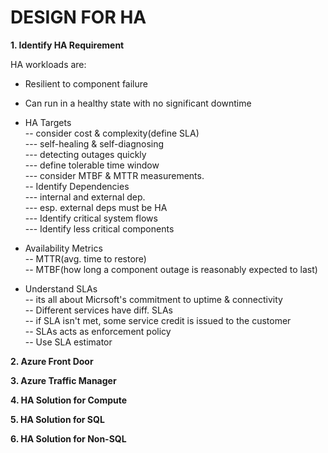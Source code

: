 # DESIGN FOR HA

<b>1. Identify HA Requirement</b>

HA workloads are:
- Resilient to component failure
- Can run in a healthy state with no significant downtime

- HA Targets<br />
-- consider cost & complexity(define SLA)<br />
--- self-healing & self-diagnosing<br />
--- detecting outages quickly<br />
--- define tolerable time window<br />
--- consider MTBF & MTTR measurements.<br />
-- Identify Dependencies<br />
--- internal and external dep.<br />
--- esp. external deps must be HA<br />
--- Identify critical system flows<br />
--- Identify less critical components<br />
- Availability Metrics<br />
-- MTTR(avg. time to restore)<br />
-- MTBF(how long a component outage is reasonably expected to last)<br />
- Understand SLAs<br />
-- its all about Micrsoft's commitment to uptime & connectivity<br />
-- Different services have diff. SLAs<br />
-- if SLA isn't met, some service credit is issued to the customer<br />
-- SLAs acts as enforcement policy<br />
-- Use SLA estimator<br />


<b>2. Azure Front Door</b>




<b>3. Azure Traffic Manager</b>

<b>4. HA Solution for Compute</b>

<b>5. HA Solution for SQL</b>

<b>6. HA Solution for Non-SQL</b>

